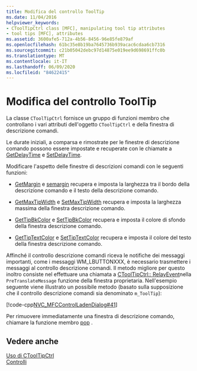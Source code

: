 ```yaml
---
title: Modifica del controllo ToolTip
ms.date: 11/04/2016
helpviewer_keywords:
- CToolTipCtrl class [MFC], manipulating tool tip attributes
- tool tips [MFC], attributes
ms.assetid: 3600afe5-712a-4b56-8456-96e85fe879af
ms.openlocfilehash: 61bc35e8b19ba7645736b939acac6cdaa6cb7316
ms.sourcegitcommit: c21b05042debc97d14875e019ee9d698691ffc0b
ms.translationtype: MT
ms.contentlocale: it-IT
ms.lasthandoff: 06/09/2020
ms.locfileid: "84622415"
---
```

# <a name="manipulating-the-tool-tip-control"></a>Modifica del controllo ToolTip

La classe `CToolTipCtrl` fornisce un gruppo di funzioni membro che controllano i vari attributi dell'oggetto `CToolTipCtrl` e della finestra di descrizione comandi.

Le durate iniziali, a comparsa e rimostrate per le finestre di descrizione comando possono essere impostate e recuperate con le chiamate a [GetDelayTime](reference/ctooltipctrl-class.md#getdelaytime) e [SetDelayTime](reference/ctooltipctrl-class.md#setdelaytime).

Modificare l'aspetto delle finestre di descrizioni comandi con le seguenti funzioni:

- [GetMargin](reference/ctooltipctrl-class.md#getmargin) e [semargin](reference/ctooltipctrl-class.md#setmargin) recupera e imposta la larghezza tra il bordo della descrizione comando e il testo della descrizione comando.

- [GetMaxTipWidth](reference/ctooltipctrl-class.md#getmaxtipwidth) e [SetMaxTipWidth](reference/ctooltipctrl-class.md#setmaxtipwidth) recupera e imposta la larghezza massima della finestra descrizione comando.

- [GetTipBkColor](reference/ctooltipctrl-class.md#gettipbkcolor) e [SetTipBkColor](reference/ctooltipctrl-class.md#settipbkcolor) recupera e imposta il colore di sfondo della finestra descrizione comando.

- [GetTipTextColor](reference/ctooltipctrl-class.md#gettiptextcolor) e [SetTipTextColor](reference/ctooltipctrl-class.md#settiptextcolor) recupera e imposta il colore del testo della finestra descrizione comando.

Affinché il controllo descrizione comandi riceva le notifiche dei messaggi importanti, come i messaggi WM_LBUTTONXXX, è necessario trasmettere i messaggi al controllo descrizione comandi. Il metodo migliore per questo inoltro consiste nel effettuare una chiamata a [CToolTipCtrl:: RelayEvent](reference/ctooltipctrl-class.md#relayevent)nella `PreTranslateMessage` funzione della finestra proprietaria. Nell'esempio seguente viene illustrato un possibile metodo (basato sulla supposizione che il controllo descrizione comandi sia denominato `m_ToolTip`):

[!code-cpp[NVC_MFCControlLadenDialog#41](codesnippet/cpp/manipulating-the-tool-tip-control_1.cpp)]

Per rimuovere immediatamente una finestra di descrizione comando, chiamare la funzione membro [pop](reference/ctooltipctrl-class.md#pop) .

## <a name="see-also"></a>Vedere anche

[Uso di CToolTipCtrl](using-ctooltipctrl.md)<br/>
[Controlli](controls-mfc.md)
